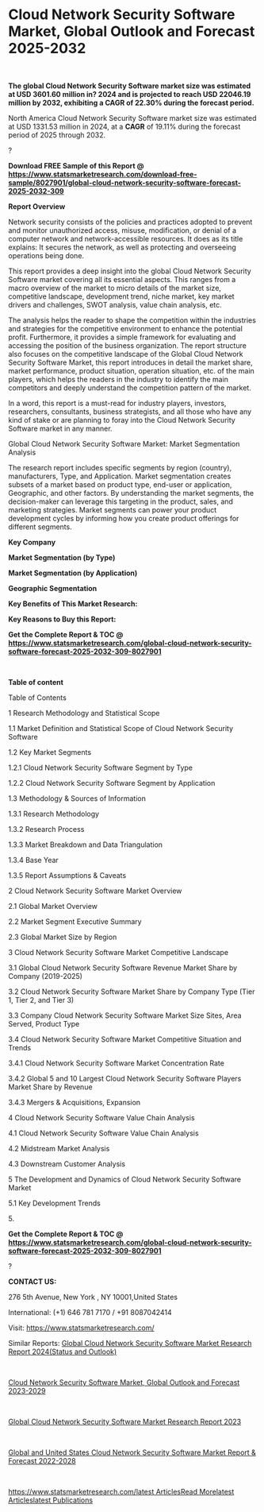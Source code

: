 <h1>Cloud Network Security Software Market, Global Outlook and Forecast 2025-2032</h1><br/><p><strong>The global Cloud Network Security Software market size was estimated at USD 3601.60 million in? 2024 and is projected to reach USD 22046.19 million by 2032, exhibiting a <strong>CAGR</strong> of 22.30% during the forecast period.</strong></p>
 
 
 
 <p>North America Cloud Network Security Software market size was estimated at USD 1331.53 million in 2024, at a <strong>CAGR</strong> of 19.11% during the forecast period of 2025 through 2032.</p>
 
 
 
 <p>? </p>
 
 
 
 <p><strong>Download FREE Sample of this Report @ <a href="https://www.statsmarketresearch.com/download-free-sample/8027901/global-cloud-network-security-software-forecast-2025-2032-309">https://www.statsmarketresearch.com/download-free-sample/8027901/global-cloud-network-security-software-forecast-2025-2032-309</a></strong></p>
 
 
 
 <p><strong>Report Overview</strong></p>
 
 
 
 <p>Network security consists of the policies and practices adopted to prevent and monitor unauthorized access, misuse, modification, or denial of a computer network and network-accessible resources. It does as its title explains: It secures the network, as well as protecting and overseeing operations being done.</p>
 
 
 
 <p>This report provides a deep insight into the global Cloud Network Security Software market covering all its essential aspects. This ranges from a macro overview of the market to micro details of the market size, competitive landscape, development trend, niche market, key market drivers and challenges, SWOT analysis, value chain analysis, etc.</p>
 
 
 
 <p>The analysis helps the reader to shape the competition within the industries and strategies for the competitive environment to enhance the potential profit. Furthermore, it provides a simple framework for evaluating and accessing the position of the business organization. The report structure also focuses on the competitive landscape of the Global Cloud Network Security Software Market, this report introduces in detail the market share, market performance, product situation, operation situation, etc. of the main players, which helps the readers in the industry to identify the main competitors and deeply understand the competition pattern of the market.</p>
 
 
 
 <p>In a word, this report is a must-read for industry players, investors, researchers, consultants, business strategists, and all those who have any kind of stake or are planning to foray into the Cloud Network Security Software market in any manner.</p>
 
 
 
 <p>Global Cloud Network Security Software Market: Market Segmentation Analysis</p>
 
 
 
 <p>The research report includes specific segments by region (country), manufacturers, Type, and Application. Market segmentation creates subsets of a market based on product type, end-user or application, Geographic, and other factors. By understanding the market segments, the decision-maker can leverage this targeting in the product, sales, and marketing strategies. Market segments can power your product development cycles by informing how you create product offerings for different segments.</p>
 
 
 
 <p><strong>Key Company</strong></p>
 
 
 
 <p><strong>Market Segmentation (by Type)</strong></p>
 
 
 
 <p><strong>Market Segmentation (<strong>by Application</strong>)</strong></p>
 
 
 
 <p><strong>Geographic Segmentation</strong></p>
 
 
 
 <p><strong>Key Benefits of This Market Research:</strong></p>
 
 
 
 <p><strong>Key <strong>Reasons to Buy</strong> this Report:</strong></p>
 
 
 
 <div><b>Get the Complete Report & TOC @ <a href="https://www.statsmarketresearch.com/global-cloud-network-security-software-forecast-2025-2032-309-8027901">https://www.statsmarketresearch.com/global-cloud-network-security-software-forecast-2025-2032-309-8027901</a></b></div>
 
 
 
 <p><br />
 
 <b>Table of content</b></p>
 
 
 
 <p>Table of Contents<br />
 
 1 Research Methodology and Statistical Scope<br />
 
 1.1 Market Definition and Statistical Scope of Cloud Network Security Software<br />
 
 1.2 Key Market Segments<br />
 
 1.2.1 Cloud Network Security Software Segment by Type<br />
 
 1.2.2 Cloud Network Security Software Segment by Application<br />
 
 1.3 Methodology & Sources of Information<br />
 
 1.3.1 Research Methodology<br />
 
 1.3.2 Research Process<br />
 
 1.3.3 Market Breakdown and Data Triangulation<br />
 
 1.3.4 Base Year<br />
 
 1.3.5 Report Assumptions & Caveats<br />
 
 2 Cloud Network Security Software Market Overview<br />
 
 2.1 Global Market Overview<br />
 
 2.2 Market Segment Executive Summary<br />
 
 2.3 Global Market Size by Region<br />
 
 3 Cloud Network Security Software Market Competitive Landscape<br />
 
 3.1 Global Cloud Network Security Software Revenue Market Share by Company (2019-2025)<br />
 
 3.2 Cloud Network Security Software Market Share by Company Type (Tier 1, Tier 2, and Tier 3)<br />
 
 3.3 Company Cloud Network Security Software Market Size Sites, Area Served, Product Type<br />
 
 3.4 Cloud Network Security Software Market Competitive Situation and Trends<br />
 
 3.4.1 Cloud Network Security Software Market Concentration Rate<br />
 
 3.4.2 Global 5 and 10 Largest Cloud Network Security Software Players Market Share by Revenue<br />
 
 3.4.3 Mergers & Acquisitions, Expansion<br />
 
 4 Cloud Network Security Software Value Chain Analysis<br />
 
 4.1 Cloud Network Security Software Value Chain Analysis<br />
 
 4.2 Midstream Market Analysis<br />
 
 4.3 Downstream Customer Analysis<br />
 
 5 The Development and Dynamics of Cloud Network Security Software Market<br />
 
 5.1 Key Development Trends<br />
 
 5.</p>
 
 
 
 <div><b>Get the Complete Report & TOC @ <a href="https://www.statsmarketresearch.com/global-cloud-network-security-software-forecast-2025-2032-309-8027901">https://www.statsmarketresearch.com/global-cloud-network-security-software-forecast-2025-2032-309-8027901</a></b></div>
 
 
 
 <p>? </p>
 
 
 
 <p><b>CONTACT US:</b><br />
 
 276 5th Avenue, New York , NY 10001,United States<br />
 
 International: (+1) 646 781 7170 / +91 8087042414<br />
 
 Visit: <a href="https://www.statsmarketresearch.com/">https://www.statsmarketresearch.com/</a><br />
 
 Similar Reports: <a href="https://www.statsmarketresearch.com/global-cloud-network-security-software-forecast-2025-2032-309-8027901">Global Cloud Network Security Software Market Research Report 2024(Status and Outlook)</a><br />
 
 <br />
 
 <a href="https://www.statsmarketresearch.com/global-cloud-network-security-software-forecast-2025-2032-309-8027901">Cloud Network Security Software Market, Global Outlook and Forecast 2023-2029</a><br />
 
 <br />
 
 <a href="https://www.statsmarketresearch.com/global-cloud-network-security-software-forecast-2025-2032-309-8027901">Global Cloud Network Security Software Market Research Report 2023</a><br />
 
 <br />
 
 <a href="https://www.statsmarketresearch.com/global-cloud-network-security-software-forecast-2025-2032-309-8027901">Global and United States Cloud Network Security Software Market Report & Forecast 2022-2028</a><br />
 
 <br />
 
 <a href="https://gyeongbokgung.com">https://www.statsmarketresearch.com/</a><a href="https://hallyeomaritime.com">latest Articles</a><a href="https://jingwansa.com">Read More</a><a href="https://nguoiviet.jp/">latest Articles</a><a href="https://www.intelmarketresearch.com/">latest Publications</a></p>